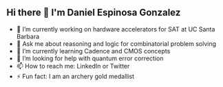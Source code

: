 ## Hi there 👋 I'm Daniel Espinosa Gonzalez
- 🔭 I’m currently working on hardware accelerators for SAT at UC Santa Barbara
- 💬 Ask me about reasoning and logic for combinatorial problem solving
- 🌱 I’m currently learning Cadence and CMOS concepts
- 🤔 I’m looking for help with quantum error correction
- 📫 How to reach me: LinkedIn or Twitter
- ⚡ Fun fact: I am an archery gold medallist

<!--
**danielespo/danielespo** is a ✨ _special_ ✨ repository because its `README.md` (this file) appears on your GitHub profile.

Here are some ideas to get you started:

- 🔭 I’m currently working on ...
- 🌱 I’m currently learning ...
- 👯 I’m looking to collaborate on ...
- 🤔 I’m looking for help with ...
- 💬 Ask me about ...
- 📫 How to reach me: ...
- 😄 Pronouns: ...
- ⚡ Fun fact: ...
-->
